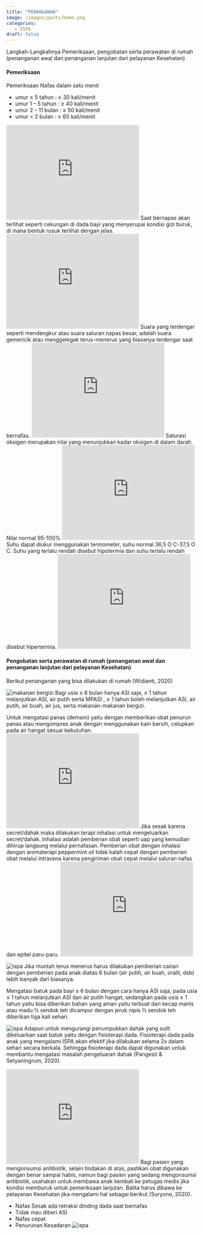 ```yaml
---
title: "PENANGANAN"
image: /images/posts/home.png
categories:
   - ISPA
draft: false
---
```


Langkah-Langkahnya Pemeriksaan, pengobatan serta perawatan di rumah (penanganan awal dan penanganan lanjutan dari pelayanan Kesehatan)

#### **Pemeriksaan**
<Accordion title="PEMERIKSAAN NAFAS">
Pemeriksaan Nafas dalam satu menit

- umur ≥ 5 tahun : ≥ 30 kali/menit
- umur 1 – 5 tahun : ≥ 40 kali/menit 
- umur 2 – 11 bulan : ≥ 50 kali/menit 
- umur < 2 bulan : ≥ 60 kali/menit 

<iframe width="350" height="250" src="https://www.youtube.com/embed/3AESe_3OAyM" title="Keterampilan Perawatan Balita Pneumonia 1 - Mengukur frekuensi nafas" frameborder="0" allow="accelerometer; autoplay; clipboard-write; encrypted-media; gyroscope; picture-in-picture; web-share" allowfullscreen></iframe>
</Accordion>

<Accordion title="PEMERIKSAAN TARIKAN DINDING DADA">
Saat bernapas akan terlihat seperti cekungan di dada bayi yang menyerupai kondisi gizi buruk, di mana bentuk rusuk terlihat dengan jelas.

<iframe width="350" height="250" src="https://www.youtube.com/embed/mAKCq_b8cd8" title="Keterampilan Perawatan Balita Pneumonia 3 - Retraksi dinding dada" frameborder="0" allow="accelerometer; autoplay; clipboard-write; encrypted-media; gyroscope; picture-in-picture; web-share" allowfullscreen></iframe>
</Accordion>

<Accordion title="PEMERIKSAAN SUARA RONCHI">
Suara yang terdengar seperti mendengkur atau suara saluran napas besar, adalah suara gemericik atau menggelegak terus-menerus yang biasanya terdengar saat bernafas.

<iframe width="350" height="250" src="https://www.youtube.com/embed/3hV1xBUNu-U" title="Keterampilan Perawatan Balita Pneumonia 4 - Suara Nafas Tambahan" frameborder="0" allow="accelerometer; autoplay; clipboard-write; encrypted-media; gyroscope; picture-in-picture; web-share" allowfullscreen></iframe>
</Accordion>

<Accordion title="PEMERIKSAAN SATURASI OKSIGEN">
Saturasi oksigen merupakan nilai yang menunjukkan kadar oksigen di dalam darah. Nilai normal 95-100%

<iframe width="350" height="250" src="https://www.youtube.com/embed/XqvN2Gh-Y9o" title="Keterampilan Perawatan Balita Pneumonia  2 - Mengukur saturasi oksigen" frameborder="0" allow="accelerometer; autoplay; clipboard-write; encrypted-media; gyroscope; picture-in-picture; web-share" allowfullscreen></iframe>
</Accordion>

<Accordion title="PEMERIKSAAN SUHU TUBUH">
Suhu dapat diukur menggunakan termometer, suhu normal 36,5 O C-37,5 O C. Suhu yang terlalu rendah disebut hipotermia dan suhu terlalu rendah disebut hipertermia.

<iframe width="350" height="250" src="https://www.youtube.com/embed/EOa7364E_Vo" title="Keterampilan Perawatan Balita Pneumonia 5 - Mengukur Suhu Tubuh" frameborder="0" allow="accelerometer; autoplay; clipboard-write; encrypted-media; gyroscope; picture-in-picture; web-share" allowfullscreen></iframe>
</Accordion>

#### **Pengobatan serta perawatan di rumah (penanganan awal dan penanganan lanjutan dari pelayanan Kesehatan)**
Berikut penanganan yang bisa dilakukan di rumah (Widianti, 2020)
<Accordion className="mt-3" title="PEMBERIAN MAKANAN BERGIZI">

![makanan bergizi](/images/gallery/40.png)
Bagi usia ≤ 6 bulan hanya ASI saja, ≤ 1 tahun melanjutkan ASI, air putih serta MPASI , ≥ 1 tahun boleh melanjutkan ASI, air putih, air buah, air jus, serta makanan-makanan bergizi.
</Accordion>

<Accordion className="mt-3" title="MENGATASI DEMAM / PANAS">
Untuk   mengatasi   panas   (demam)  yaitu dengan memberikan  obat  penurun panas   atau mengompres   anak   dengan   menggunakan kain   bersih,   celupkan   pada   air hangat sesuai kebutuhan.

<iframe width="350" height="250" src="https://www.youtube.com/embed/R5rEY4fSMb8" title="Pemberian Water Tepid Sponge pada Anak" frameborder="0" allow="accelerometer; autoplay; clipboard-write; encrypted-media; gyroscope; picture-in-picture; web-share" allowfullscreen></iframe>
</Accordion>

<Accordion className="mt-3" title="MENGATASI SESAK">
Jika sesak karena secret/dahak maka dilakukan terapi inhalasi untuk mengeluarkan secret/dahak. Inhalasi adalah pemberian obat seperti uap yang kemudian dihirup langsung melalui pernafasan. Pemberian obat dengan inhalasi dengan aromaterapi peppermint oil tidak kalah cepat dengan pemberian obat melalui intravena karena pengiriman obat cepat melalui saluran nafas dan epitel paru-paru.

<iframe width="350" height="250" src="https://www.youtube.com/embed/DERJtaRBiAs" title="Pemberian Inhalasi dengan Aromaterapi Peppermint Oil" frameborder="0" allow="accelerometer; autoplay; clipboard-write; encrypted-media; gyroscope; picture-in-picture; web-share" allowfullscreen></iframe>
</Accordion>

<Accordion className="mt-3" title="MENGATASI MUNTAH">

 ![ispa](/images/gallery/28.png)
Jika muntah terus menerus harus dilakukan pemberian   cairan   dengan   pemberian  pada anak diatas 6 bulan (air  putih,  air  buah,  oralit, dsb) lebih  banyak  dari  biasanya.

</Accordion>

<Accordion className="mt-3" title="MENGATASI BATUK">
Mengatasi batuk pada bayi ≤ 6 bulan dengan cara hanya ASI saja, pada usia ≤ 1 tahun melanjutkan ASI dan air putih hangat, sedangkan pada usia  ≥ 1 tahun yaitu  bisa diberikan bahan yang aman yaitu  terbuat  dari kecap  manis atau  madu  ½  sendok  teh  dicampur dengan jeruk  nipis  ½  sendok  teh  diberikan tiga  kali  sehari.

 ![ispa](/images/gallery/29.png)
Adapun untuk mengurangi penumpukkan dahak yang sulit dikeluarkan saat batuk yaitu dengan fisioterapi dada. Fisioterapi   dada   pada   anak yang mengalami ISPA   akan   efektif   jika   dilakukan selama  2x  dalam  sehari  secara  berkala. Sehingga fisioterapi dada dapat digunakan untuk    membantu    mengatasi    masalah pengeluaran  dahak (Pangesti & Setyaningrum, 2020).

<iframe width="350" height="250" src="https://www.youtube.com/embed/c14WkI5JrUU" title="Tindakan Fisioterapi Dada" frameborder="0" allow="accelerometer; autoplay; clipboard-write; encrypted-media; gyroscope; picture-in-picture; web-share" allowfullscreen></iframe>
</Accordion>

<Accordion className="mt-3" title="BAGI PASIEN YANG MENGONSUMSI OBAT">
Bagi pasien yang mengonsumsi antibiotik, selain tindakan di atas, pastikan obat digunakan dengan benar sampai habis, namun bagi pasien yang sedang mengonsumsi antibiotik, usahakan untuk membawa anak kembali ke petugas medis jika kondisi memburuk untuk pemeriksaan lanjutan. Balita harus dibawa ke pelayanan Kesehatan jika mengalami hal sebagai berikut (Suryono, 2020).

- Nafas Sesak ada retraksi dinding dada saat bernafas
- Tidak mau diberi ASI
- Nafas cepat
- Penurunan Kesadaran
 ![ispa](/images/gallery/7.png)

</Accordion>
